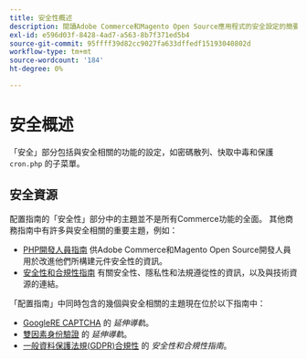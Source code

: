 ```yaml
---
title: 安全性概述
description: 閱讀Adobe Commerce和Magento Open Source應用程式的安全設定的簡要概述。
exl-id: e596d03f-8428-4ad7-a563-8b7f371ed5b4
source-git-commit: 95ffff39d82cc9027fa633dffedf15193040802d
workflow-type: tm+mt
source-wordcount: '184'
ht-degree: 0%

---
```


# 安全概述

「安全」部分包括與安全相關的功能的設定，如密碼散列、快取中毒和保護 `cron.php` 的子菜單。

## 安全資源

配置指南的「安全性」部分中的主題並不是所有Commerce功能的全面。 其他商務指南中有許多與安全相關的重要主題，例如：

- [PHP開發人員指南](https://developer.adobe.com/commerce/php/development/security/) 供Adobe Commerce和Magento Open Source開發人員用於改進他們所構建元件安全性的資訊。
- [安全性和合規性指南](https://devdocs.magento.com/security/security-and-compliance.html) 有關安全性、隱私性和法規遵從性的資訊，以及與技術資源的連結。

「配置指南」中同時包含的幾個與安全相關的主題現在位於以下指南中：

- [GoogleRE CAPTCHA](https://devdocs.magento.com/guides/v2.4/security/google-recaptcha.html) 的 _延伸導軌_。
- [雙因素身份驗證](https://devdocs.magento.com/guides/v2.4/security/two-factor-authentication.html) 的 _延伸導軌_。
- [一般資料保護法規(GDPR)合規性](https://devdocs.magento.com/compliance/privacy/gdpr.html) 的 _安全性和合規性指南_。
